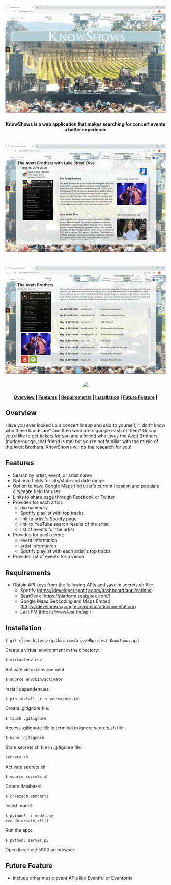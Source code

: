 <h1 align="center">
    <img src="/static/README/home.gif">
</h1>

<h4 align="center">
    KnowShows is a web application that makes searching for concert events a better experience
</h4>

<h1 align="center">
    <img src="/static/README/event.gif">
</h1>

<h1 align="center">
    <img src="/static/README/artist.gif">
</h1>

<p align="center">
	<!-- Tech Stacks -->
    <img src="/static/README/python-original-wordmark"/>
<!-- 
**Frontend:** Javascript, AJAX, JSON, jQuery, Jinja, HTML, CSS, Bootstrap</br>
**Backend:** Python, Flask, SQLAlchemy, PostgreSQL<br/>
**APIs:** SeatGeek, Spotify, Google Maps, Last.FM<br/>
-->
</p>

<div align="center">
	<!-- Table of Contents -->
  <h4>
    <a href="#overview">Overview</a> |
    <a href="#features">Features</a> |
    <a href="#requirements">Requirements</a> |
    <a href="#installation">Installation</a> |
    <a href="#futurefeature">Future Feature</a> |
  </h4>
</div>

<a name="overview"/></a>
## Overview
Have you ever looked up a concert lineup and said to yourself, “I don’t know who these bands are” and then went on to google each of them? Or say you’d like to get tickets for you and a friend who loves the Avett Brothers (nudge-nudge, that friend is me) but you’re not familiar with the music of the Avett Brothers.
KnowShows will do the research for you!

<a name="features"/></a>
## Features
- Search by artist, event, or artist name
- Optional fields for city/state and date range
- Option to have Google Maps find user's current location and populate city/state field for user
- Links to share page through Facebook or Twitter
- Provides for each artist:
	- bio summary
	- Spotify playlist with top tracks
	- link to artist's Spotify page
	- link to YouTube search results of the artist
	- list of events for the artist
- Provides for each event:
	- event information
	- artist information
	- Spotify playlist with each artist's top tracks
- Provides list of events for a venue

<a name="requirements"/></a>
## Requirements

* Obtain API keys from the following APIs and save in secrets.sh file:
    - Spotify (https://developer.spotify.com/dashboard/applications)
    - SeatGeek (https://platform.seatgeek.com/)
    - Google Maps Geocoding and Maps Embed (https://developers.google.com/maps/documentation/)
    - Last.FM (https://www.last.fm/api)

<a name="installation"/></a>
## Installation
```
$ git clone https://github.com/a-ge/HBproject-KnowShows.git
```
Create a virtual environment in the directory:
```
$ virtualenv env
```
Activate virtual environment:
```
$ source env/bin/activate
```
Install dependencies:
```
$ pip install -r requirements.txt
```
Create .gitignore file:
```
$ touch .gitignore
```
Access .gitignore file in terminal to ignore secrets.sh file:
```
$ nano .gitignore
```
Store secrets.sh file in .gitignore file:
```
secrets.sh
```
Activate secrets.sh:
```
$ source secrets.sh
```
Create database:
```
$ createdb concerts
```
Insert model:
```
$ python3 -i model.py
>>> db.create_all()
```
Run the app:
```
$ python3 server.py
```
Open localhost:5000 on browser.


<a name="futurefeature"/></a>
## Future Feature
* Include other music event APIs like Eventful or Eventbrite